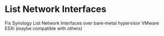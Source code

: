 # List Network Interfaces

Fix Synology List Network Interfaces over bare-metal hypervisor VMware ESXi (maybe compatible with others)
